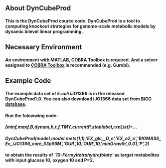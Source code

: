 ## About DynCubeProd
#### This is the DynCubeProd cource code. DynCubeProd is a tool to computing knockout strategies for genome-scale metabolic models by dynamic bilevel linear programming.
## Necessary Environment
#### An environment with MATLAB, COBRA Toolbox is required. And a solver assigned to [COBRA Toolbox](https://opencobra.github.io/cobratoolbox/stable/installation.html#solver-compatibility) is recommended (e.g. Gurobi).
## Example Code
#### The example data set of *E.coli* iJO1366 is in the released DynCubeProd1.0. You can also download iJO1366 data set from [BiGG database](http://bigg.ucsd.edu/models/iJO1366).
#### Run the folowwing code:
#### ***[minf,maxf,B,dynam,b,t,f,TMY,currentP,stoplabel,rxnList]=...***
#### ***DynCubeProd(model,model.mets(1,1),'EX_glc__D_e','EX_o2_e','BIOMASS_Ec_iJO1366_core_53p95M','GUR',10,'OUR',10,'minGrowth',0.01,'P',2)***
#### to obtain the results of *'10-Formyltetrahydrofolate'* as target metabolites with input glucose 10, oxygen 10 and P=2.
